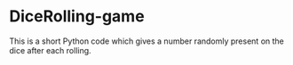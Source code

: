 # DiceRolling-game
This is a short Python code which gives a number randomly present on the dice after each rolling.

